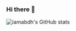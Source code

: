### Hi there 👋

![iamabdh's GitHub stats](https://github-readme-stats.vercel.app/api?username=iamabdh)

